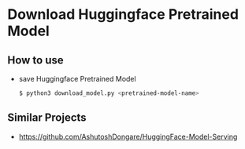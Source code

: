 # Download Huggingface Pretrained Model

## How to use

- save Huggingface Pretrained Model
    ```bash
    $ python3 download_model.py <pretrained-model-name>
    ```

## Similar Projects

- https://github.com/AshutoshDongare/HuggingFace-Model-Serving
